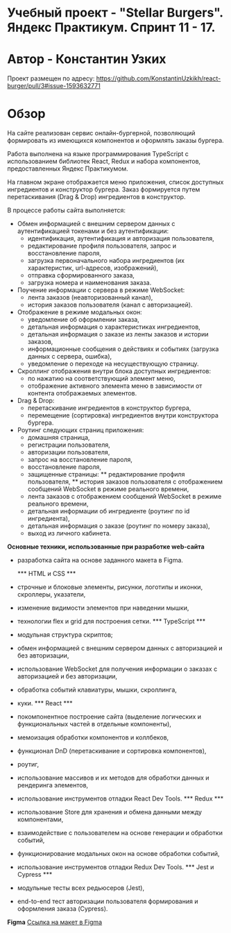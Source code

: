 # Учебный проект - "Stellar Burgers". Яндекс Практикум. Спринт 11 - 17.
# Автор - Константин Узких

Проект размещен по адресу: https://github.com/KonstantinUzkikh/react-burger/pull/3#issue-1593632771

# Обзор
На сайте реализован сервис онлайн-бургерной, позволяющий формировать из имеющихся компонентов и оформлять заказы бургера.

Работа выполнена на языке программирования TypeScript с использованием библиотек React, Redux и набора компонентов, предоставленных Яндекс Практикумом.

На главном экране отображается меню приложения, список доступных ингредиентов и конструктор бургера. Заказ формируется путем перетаскивания (Drag & Drop) ингредиентов в конструктор.

В процессе работы сайта выполняется:
* Обмен информацией с внешним сервером данных с аутентификацией токенами и без аутентификации:
  - идентификация, аутентификация и авторизация пользователя,
  - редактирование профиля пользователя, запрос и восстановление пароля,
  - загрузка первоначального набора ингредиентов (их характеристик, url-адресов, изображений),
  - отправка сформированного заказа,
  - загрузка номера и наименования заказа.
* Поучение информации с сервера в режиме WebSocket:
  - лента заказов (неавторизованный канал),
  - история заказов пользователя (канал с авторизацией).
* Отображение в режиме модальных окон:
  - уведомление об оформлении заказа,
  - детальная информация о характеристиках ингредиентов,
  - детальная информация о заказе из ленты заказов и истории заказов,
  - информационные сообщения о действиях и событиях (загрузка данных с сервера, ошибка),
  - уведомление о переходе на несуществующую страницу.
* Скроллинг отображения внутри блока доступных ингредиентов:
  - по нажатию на соответствующий элемент меню,
  - отображение активного элемента меню в зависимости от контента отображаемых элементов.
* Drag & Drop:
  - перетаскивание ингредиентов в конструктор бургера,
  - перемещение (сортировка) ингредиентов внутри конструктора бургера.
* Роутинг следующих страниц приложения:
  - домашняя страница,
  - регистрации пользователя,
  - авторизации пользователя,
  - запрос на восстановление пароля,
  - восстановление пароля,
  - защищенные страницы:
      ** редактирование профиля пользователя,
      ** история заказов пользователя с отображением сообщений WebSocket в режиме реального времени,
  - лента заказов с отображением сообщений WebSocket в режиме реального времени,
  - детальная информации об ингредиенте (роутинг по id ингредиента),
  - детальная информация о заказе (роутинг по номеру заказа),
  - выход из личного кабинета.

**Основные техники, использованные при разработке web-сайта**
- разработка сайта на основе заданного макета в Figma.

  *** HTML и CSS ***
- строчные и блоковые элементы, рисунки, логотипы и иконки, скроллеры, указатели,
- изменение видимости элементов при наведении мышки,
- технологии flex и grid для построения сетки.
  *** TypeScript ***
- модульная структура скриптов;
- обмен информацией с внешним сервером данных с авторизацией и без авторизации,
- использование WebSocket для получения информации о заказах с авторизацией и без авторизации,
- обработка событий клавиатуры, мышки, скроллинга,
- куки.
  *** React ***
- покомпонентное построение сайта (выделение логических и функциональных частей в отдельные компоненты),
- мемоизация обработки компонентов и коллбеков,
- функционал DnD (перетаскивание и сортировка компонентов),
- роутиг,
- использование массивов и их методов для обработки данных и рендеринга элементов,
- использование инструментов отладки React Dev Tools.
  *** Redux ***
- использование Store для хранения и обмена данными между компонентами,
- взаимодействие с пользователем на основе генерации и обработки событий,
- функционирование модальных окон на основе обработки событий,
- использование инструментов отладки Redux Dev Tools.
  *** Jest и Cypress ***
- модульные тесты всех редьюсеров (Jest),
- end-to-end тест авторизации пользователя формирования и оформления заказа (Cypress).

**Figma**
[Ссылка на макет в Figma](https://www.figma.com/file/tLatiSwpQmOsE3nSReMmqN/React_Bootcamp_Проектные-задачи_external_link?node-id=0%3A1)
